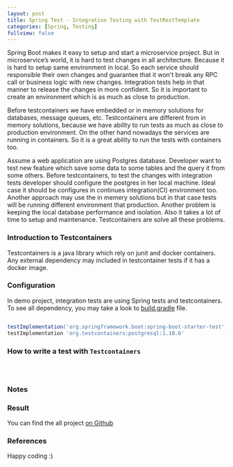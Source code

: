 ```yaml
---
layout: post
title: Spring Test - Integration Testing with TestRestTemplate  
categories: [Spring, Testing]
fullview: false
---
```


Spring Boot makes it easy to setup and start a microservice project. But in microservice’s world, it is hard to test changes in all architecture.
Because it is hard to setup same environment in local. So each service should responsible their own changes and guarantee that
it won't break any RPC call or business logic  with new changes. Integration tests help in that manner to release the changes in more confident.
So it is important to create an environment which is as much as close to production.    
    
Before testcontainers we have embedded or in memory solutions for databases, message queues, etc. Testcontainers are different from in memory solutions, 
because we have ability to run tests as much as close to production environment. On the other hand nowadays the services are running in containers.
So it is a great ability to run the tests with containers too.
  
Assume a web application are using Postgres database. Developer want to test new feature which save some data to some tables
and the query it from some others. Before testcontainers, to test the changes with integration tests developer should configure the postgres in her local machine. 
Ideal case it should be configures in continues integration(CI) environment too. Another approach may use the in memery solutions but in that case
tests will be running different environment that production. Another problem is keeping the local database performance and isolation. Also it takes a lot of time to setup and maintenance. 
Testcontainers are solve all these problems.

### Introduction to Testcontainers

Testcontainers is a java library which rely on junit and docker containers. Any external dependency may included in testcontainer tests if it has a
docker image.   

### Configuration  

In demo project, integration tests are using Spring tests and testcontainers. To see all dependency, you may take a look to
[build.gradle](https://github.com/muzir/softwareLabs/blob/master/spring-boot-testcontainers/build.gradle) file.

```gradle

testImplementation('org.springframework.boot:spring-boot-starter-test')
testImplementation 'org.testcontainers:postgresql:1.10.6'

```

### How to write a test with ```Testcontainers```



```java

   

```


### Notes

 

### Result


You can find the all project [on Github](https://github.com/muzir/softwareLabs/tree/master/spring-boot-testcontainers)


### References


Happy coding :) 

